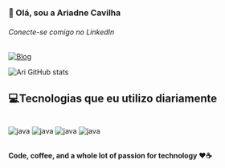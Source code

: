 ### 👋 Olá, sou a Ariadne Cavilha

###### Conecte-se comigo no LinkedIn


[![Blog](https://img.shields.io/badge/LinkedIn-0077B5?style=for-the-badge&logo=linkedin&logoColor=white)](https://www.linkedin.com/in/ariadnecavilha/) 
 

![Ari GitHub stats](https://github-readme-stats.vercel.app/api?username=AriadneCavilha&show_icons=true&theme=synthwave)

## 💻Tecnologias que eu utilizo diariamente

<div style="display: inline_block"><br/>
    <img align="center" alt="java" src="https://img.shields.io/badge/Java-ED8B00?style=for-the-badge&logo=openjdk&logoColor=white"/>
    <img align="center" alt="java" src="https://img.shields.io/badge/HTML-239120?style=for-the-badge&logo=html5&logoColor=white"/>
    <img align="center" alt="java" src="	https://img.shields.io/badge/CSS-239120?&style=for-the-badge&logo=css3&logoColor=white"/>
    <img align="center" alt="java" src="https://img.shields.io/badge/JavaScript-F7DF1E?style=for-the-badge&logo=javascript&logoColor=black"
    />
</div><br/>

**Code, coffee, and a whole lot of passion for technology ❤️☕️**